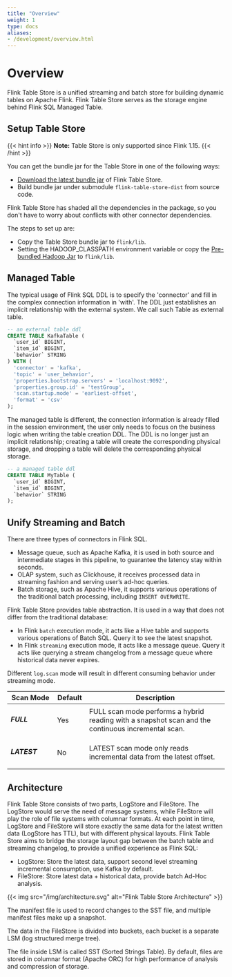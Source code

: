 ```yaml
---
title: "Overview"
weight: 1
type: docs
aliases:
- /development/overview.html
---
```

<!--
Licensed to the Apache Software Foundation (ASF) under one
or more contributor license agreements.  See the NOTICE file
distributed with this work for additional information
regarding copyright ownership.  The ASF licenses this file
to you under the Apache License, Version 2.0 (the
"License"); you may not use this file except in compliance
with the License.  You may obtain a copy of the License at

  http://www.apache.org/licenses/LICENSE-2.0

Unless required by applicable law or agreed to in writing,
software distributed under the License is distributed on an
"AS IS" BASIS, WITHOUT WARRANTIES OR CONDITIONS OF ANY
KIND, either express or implied.  See the License for the
specific language governing permissions and limitations
under the License.
-->

# Overview

Flink Table Store is a unified streaming and batch store for building dynamic
tables on Apache Flink. Flink Table Store serves as the storage engine behind
Flink SQL Managed Table.

## Setup Table Store

{{< hint info >}}
__Note:__ Table Store is only supported since Flink 1.15.
{{< /hint >}}

You can get the bundle jar for the Table Store in one of the following ways:
- [Download the latest bundle jar](https://flink.apache.org/downloads.html) of
  Flink Table Store.
- Build bundle jar under submodule `flink-table-store-dist` from source code.

Flink Table Store has shaded all the dependencies in the package, so you don't have
to worry about conflicts with other connector dependencies.

The steps to set up are:
- Copy the Table Store bundle jar to `flink/lib`.
- Setting the HADOOP_CLASSPATH environment variable or copy the
  [Pre-bundled Hadoop Jar](https://flink.apache.org/downloads.html) to `flink/lib`.

## Managed Table

The typical usage of Flink SQL DDL is to specify the 'connector' and fill in
the complex connection information in 'with'. The DDL just establishes an implicit
relationship with the external system. We call such Table as external table.

```sql
-- an external table ddl
CREATE TABLE KafkaTable (
  `user_id` BIGINT,
  `item_id` BIGINT,
  `behavior` STRING
) WITH (
  'connector' = 'kafka',
  'topic' = 'user_behavior',
  'properties.bootstrap.servers' = 'localhost:9092',
  'properties.group.id' = 'testGroup',
  'scan.startup.mode' = 'earliest-offset',
  'format' = 'csv'
);
```

The managed table is different, the connection information is already
filled in the session environment, the user only needs to focus on the
business logic when writing the table creation DDL. The DDL is no longer
just an implicit relationship; creating a table will create the corresponding
physical storage, and dropping a table will delete the corresponding
physical storage.

```sql
-- a managed table ddl
CREATE TABLE MyTable (
  `user_id` BIGINT,
  `item_id` BIGINT,
  `behavior` STRING
);
```

## Unify Streaming and Batch

There are three types of connectors in Flink SQL.
- Message queue, such as Apache Kafka, it is used in both source and 
  intermediate stages in this pipeline, to guarantee the latency stay
  within seconds.
- OLAP system, such as Clickhouse, it receives processed data in
  streaming fashion and serving user’s ad-hoc queries. 
- Batch storage, such as Apache Hive, it supports various operations
  of the traditional batch processing, including `INSERT OVERWRITE`.

Flink Table Store provides table abstraction. It is used in a way that
does not differ from the traditional database:
- In Flink `batch` execution mode, it acts like a Hive table and
  supports various operations of Batch SQL. Query it to see the
  latest snapshot.
- In Flink `streaming` execution mode, it acts like a message queue.
  Query it acts like querying a stream changelog from a message queue
  where historical data never expires.

Different `log.scan` mode will result in different consuming behavior under streaming mode.
<table class="table table-bordered">
    <thead>
    <tr>
      <th class="text-left" style="width: 20%">Scan Mode</th>
      <th class="text-center" style="width: 5%">Default</th>
      <th class="text-center" style="width: 60%">Description</th>
    </tr>
    </thead>
    <tbody>
    <tr>
      <td><h5>FULL</h5></td>
      <td>Yes</td>
      <td>FULL scan mode performs a hybrid reading with a snapshot scan and the continuous incremental scan.</td>
    </tr>
    <tr>
      <td><h5>LATEST</h5></td>
      <td>No</td>
      <td>LATEST scan mode only reads incremental data from the latest offset.</td>
    </tr>
    </tbody>
</table>

## Architecture

Flink Table Store consists of two parts, LogStore and FileStore. The
LogStore would serve the need of message systems, while FileStore will
play the role of file systems with columnar formats. At each point in time,
LogStore and FileStore will store exactly the same data for the latest
written data (LogStore has TTL), but with different physical layouts.
Flink Table Store aims to bridge the storage layout gap between the
batch table and streaming changelog, to provide a unified experience
as Flink SQL:
- LogStore: Store the latest data, support second level streaming incremental
consumption, use Kafka by default.
- FileStore: Store latest data + historical data, provide batch Ad-Hoc analysis.

{{< img src="/img/architecture.svg" alt="Flink Table Store Architecture" >}}

The manifest file is used to record changes to the SST file, and multiple
manifest files make up a snapshot.

The data in the FileStore is divided into buckets, each bucket is a
separate LSM (log structured merge tree).

The file inside LSM is called SST (Sorted Strings Table). By default, files
are stored in columnar format (Apache ORC) for high performance of analysis
and compression of storage.

